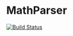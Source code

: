# MathParser

[![Build Status](https://dev.azure.com/be-value/Mathparser-OLD/_apis/build/status/Mathparser-OLD-CI)](https://dev.azure.com/be-value/Mathparser-OLD/_build/latest?definitionId=12)
